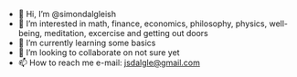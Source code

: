 - 👋 Hi, I’m @simondalgleish
- 👀 I’m interested in math, finance, economics, philosophy, physics, well-being, meditation, excercise and getting out doors
- 🌱 I’m currently learning some basics
- 💞️ I’m looking to collaborate on not sure yet
- 📫 How to reach me e-mail: jsdalgle@gmail.com

<!---
simondalgleish/simondalgleish is a ✨ special ✨ repository because its `README.md` (this file) appears on your GitHub profile.
You can click the Preview link to take a look at your changes.
--->
